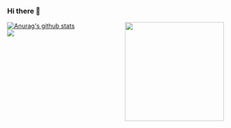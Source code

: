 ### Hi there 👋


<img align='right' src="https://media3.giphy.com/media/f3iwJFOVOwuy7K6FFw/giphy.gif?cid=ecf05e47d2rrqy9xk85zitpssgwk4hdxmd6zqd8msyp0ilf6&rid=giphy.gif&ct=g" width="230">

<a href="https://github.com/anuraghazra/github-readme-stats"><img align="center" src="https://github-readme-stats.vercel.app/api?username=thespartoos&show_icons=true&include_all_commits=true&theme=aura&hide_border=true" alt="Anurag's github stats" /></a><br>
<a href="https://github.com/anuraghazra/github-readme-stats"><img align="center" src="https://github-readme-stats.vercel.app/api/top-langs/?username=thespartoos&layout=compact&theme=aura&hide_border=true" /></a>
